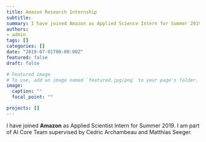 ```yaml
---
title: Amazon Research Internship
subtitle: 
summary: I have joined Amazon as Applied Science Intern for Summer 2019.
authors:
- admin
tags: []
categories: []
date: "2019-07-01T00:00:00Z"
featured: false
draft: false

# Featured image
# To use, add an image named `featured.jpg/png` to your page's folder.
image:
  caption: ""
  focal_point: ""

projects: []
---
```


I have joined **Amazon** as Applied Scientist Intern for Summer 2019. I am part of AI Core Team supervised by Cedric Archambeau and Matthias Seeger.
